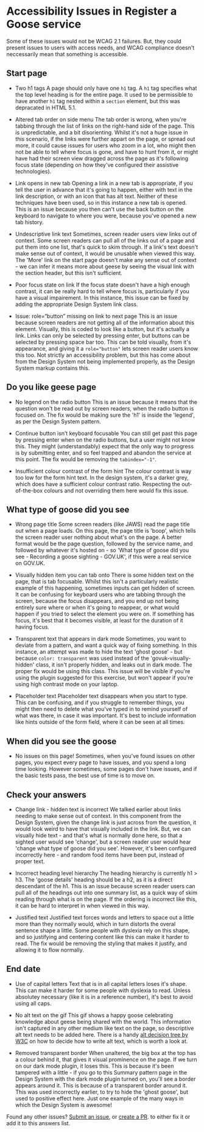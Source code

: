 # Accessibility Issues in Register a Goose service

Some of these issues would not be WCAG 2.1 failures. But, they could present issues to users with access needs, and WCAG compliance doesn't neccessarily mean that something is accessible.


## Start page

- Two h1 tags
A page should only have one `h1` tag. A `h1` tag specifies what the top level heading is for the entire page. It used to be permissible to have another `h1` tag nested within a `section` element, but this was depracated in HTML 5.1.

- Altered tab order on side menu
The tab order is wrong, when you're tabbing through the list of links on the right-hand side of the page. This is unpredictable, and a bit disorienting. Whilst it's not a huge issue in this scenario, if the links were further appart on the page, or spread out more, it could cause issues for users who zoom in a lot, who might then not be able to tell where focus is gone, and have to hunt from it, or might have had their screen view dragged across the page as it's following focus state (depending on how they've configured their assistive technologies).

- Link opens in new tab
Opening a link in a new tab is appropriate, if you tell the user in advance that it's going to happen, either with text in the link description, or with an icon that has alt text. Neither of these techniques have been used, so in this instance a new tab is opened. This is an issue because you then can't use the back button on the keyboard to navigate to where you were, because you've opened a new tab history.


- Undescriptive link text
Sometimes, screen reader users view links out of context. Some screen readers can pull all of the links out of a page and put them into one list, that's quick to skim through. If a link's text doesn't make sense out of context, it would be unusable when viewed this way. The 'More' link on the start page doesn't make any sense out of context - we can infer it means more about geese by seeing the visual link with the section header, but this isn't sufficient.


- Poor focus state on link
If the focus state doesn't have a high enough contrast, it can be really hard to tell where focus is, particularly if you have a visual impairement. In this instance, this issue can be fixed by adding the appropriate Design System link class.


- Issue: role=“button” missing on link to next page
This is an issue because screen readers are not getting all of the information about this element. Visually, this is coded to look like a button, but it's actually a link. Links can only be selected by pressing enter, but buttons can be selected by pressing space bar too. This can be told visually, from it's appearance, and giving it a `role="button"` lets screen reader users know this too. Not strictly an accessibility problem, but this has come about from the Design System not being implemented properly, as the Design System markup contains this.

## Do you like geese page
- No legend on the radio button
This is an issue because it means that the question won't be read out by screen readers, when the radio button is focused on. The fix would be making sure the 'h1' is inside the 'legend', as per the Design System pattern.

- Continue button isn’t keyboard focusable
You can still get past this page by pressing enter when on the radio buttons, but a user might not know this. They might (understandably) expect that the only way to progress is by submitting enter, and so feel trapped and abandon the service at this point. The fix would be removing the `tabindex="-1"`.

- Insufficient colour contrast of the form hint
The colour contrast is way too low for the form hint text. In the design system, it's a darker grey, which does have a sufficient colour contrast ratio. Respecting the out-of-the-box colours and not overriding them here would fix this issue.

## What type of goose did you see
- Wrong page title
Some screen readers (like JAWS) read the page title out when a page loads. On this page, the page title is 'boop', which tells the screen reader user nothing about what's on the page. A better format would be the page question, followed by the service name, and followed by whatever it's hosted on - so 'What type of goose did you see - Recording a goose sighting - GOV.UK', if this were a real service on GOV.UK.

- Visually hidden item you can tab onto
There is some hidden text on the page, that is tab focusable. Whilst this isn't a particularly realistic example of this happening, sometimes inputs can get hidden of screen. It can be confusing for keyboard users who are tabbing through the screen, because the focus disappears, and you end up not being entirely sure where or when it's going to reappear, or what would happen if you tried to select the element you were on. If something has focus, it's best that it becomes visible, at least for the duration of it having focus.

- Transparent text that appears in dark mode
Sometimes, you want to deviate from a pattern, and want a quick way of fixing something. In this instance, an attempt was made to hide the text 'ghost goose' - but because `color: transparent` was used instead of the 'govuk-visually-hidden' class, it isn't properly hidden, and leaks out in dark mode. The proper fix would be using this class. This issue will be visible if you're using the plugin suggested for this exercise, but won't appear if you're using high contrast mode on your laptop.

- Placeholder text
Placeholder text disappears when you start to type. This can be confusing, and if you struggle to remember things, you might then need to delete what you've typed in to remind yourself of what was there, in case it was important. It's best to include information like hints outside of the form field, where it can be seen at all times.


## When did you see the goose
- No issues on this page! Sometimes, when you've found issues on other pages, you expect every page to have issues, and you spend a long time looking. However sometimes, some pages don't have issues, and if the basic tests pass, the best use of time is to move on.

## Check your answers
- Change link - hidden text is incorrect
We talked earlier about links needing to make sense out of context. In this component from the Design System, given the change link is just across from the question, it would look weird to have that visually included in the link. But, we can visually hide text - and that's what is normally done here, so that a sighted user would see 'change', but a screen reader user would hear 'change what type of goose did you see'. However, it's been configured incorrectly here - and random food items have been put, instead of proper text. 

- Incorrect heading level hierarchy
The heading hierarchy is currently h1 > h3. The 'goose details' heading should be a h2, as it is a direct descendant of the h1. This is an issue because screen reader users can pull all of the headings out into one summary list, as a quick way of skim reading through what is on the page. If the ordering is incorrect like this, it can be hard to interpret in when viewed in this way.

- Justified text
Justified text forces words and letters to space out a little more than they normally would, which in turn distorts the overal sentence shape a little. Some people with dyslexia rely on this shape, and so justifying and centering content like this can make it harder to read. The fix would be removing the styling that makes it justify, and allowing it to flow normally.

## End date
- Use of capital letters
Text that is in all capital letters loses it's shape. This can make it harder for some people with dyslexia to read. Unless absolutey necessary (like it is in a reference number), it's best to avoid using all caps.

- No alt text on the gif
This gif shows a happy goose celebrating knowledge about geese being shared with the world. This information isn't captured in any other medium like text on the page, so descriptive alt text needs to be added here. There is a handy [alt decision tree by W3C](https://www.w3.org/WAI/tutorials/images/decision-tree/) on how to decide how to write alt text, which is worth a look at.

- Removed transparent border
When unaltered, the big box at the top has a colour behind it, that gives it visual prominence on the page. If we turn on our dark mode plugin, it loses this. This is because it's been tampered with a little - if you go to this Summary pattern page in the Design System with the dark mode plugin turned on, you'll see a border appears around it. This is because of a transparent border around it. This was used incorrectly earlier, to try to hide the 'ghost goose', but used to positive effect here. Just one example of the many ways in which the Design System is awesome!


Found any other issues? [Submit an issue](https://github.com/ministryofjustice/recording-a-goose-sighting/issues), or [create a PR](https://github.com/ministryofjustice/recording-a-goose-sighting/pulls). to either fix it or add it to this answers list.